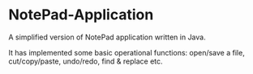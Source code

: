 # NotePad-Application

A simplified version of NotePad application written in Java. 

It has implemented some basic operational functions: open/save a file, cut/copy/paste, undo/redo, find & replace etc.

